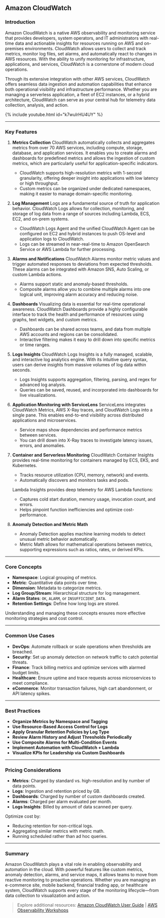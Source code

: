 ## Amazon CloudWatch

### Introduction
Amazon CloudWatch is a native AWS observability and monitoring service that provides developers, system operators, and IT administrators with real-time data and actionable insights for resources running on AWS and on-premises environments. CloudWatch allows users to collect and track metrics, monitor log files, set alarms, and automatically react to changes in AWS resources. With the ability to unify monitoring for infrastructure, applications, and services, CloudWatch is a cornerstone of modern cloud operations.

Through its extensive integration with other AWS services, CloudWatch offers seamless data ingestion and automation capabilities that enhance both operational visibility and infrastructure performance. Whether you are managing a serverless application, a fleet of EC2 instances, or a hybrid architecture, CloudWatch can serve as your central hub for telemetry data collection, analysis, and action.

{% include youtube.html id="k7wuIrHU4UY" %}

---

### Key Features

1. **Metrics Collection**
   CloudWatch automatically collects and aggregates metrics from over 70 AWS services, including compute, storage, database, and application services. It enables you to create alarms and dashboards for predefined metrics and allows the ingestion of custom metrics, which are particularly useful for application-specific indicators.

   - CloudWatch supports high-resolution metrics with 1-second granularity, offering deeper insight into applications with low latency or high throughput.
   - Custom metrics can be organized under dedicated namespaces, making it easier to manage domain-specific monitoring.

2. **Log Management**
   Logs are a fundamental source of truth for application behavior. CloudWatch Logs allows for collection, monitoring, and storage of log data from a range of sources including Lambda, ECS, EC2, and on-prem systems.

   - CloudWatch Logs Agent and the unified CloudWatch Agent can be configured on EC2 and hybrid instances to push OS-level and application logs to CloudWatch.
   - Logs can be streamed in near-real-time to Amazon OpenSearch Service or AWS Lambda for further processing.

3. **Alarms and Notifications**
   CloudWatch Alarms monitor metric values and trigger automated responses to deviations from expected thresholds. These alarms can be integrated with Amazon SNS, Auto Scaling, or custom Lambda actions.

   - Alarms support static and anomaly-based thresholds.
   - Composite alarms allow you to combine multiple alarms into one logical unit, improving alarm accuracy and reducing noise.

4. **Dashboards**
   Visualizing data is essential for real-time operational awareness. CloudWatch Dashboards provide a highly configurable interface to track the health and performance of resources using graphs, text widgets, and custom metrics.

   - Dashboards can be shared across teams, and data from multiple AWS accounts and regions can be consolidated.
   - Interactive filtering makes it easy to drill down into specific metrics or time ranges.

5. **Logs Insights**
   CloudWatch Logs Insights is a fully managed, scalable, and interactive log analytics engine. With its intuitive query syntax, users can derive insights from massive volumes of log data within seconds.

   - Logs Insights supports aggregation, filtering, parsing, and regex for advanced log analysis.
   - Queries can be saved, reused, and incorporated into dashboards for live visualizations.

6. **Application Monitoring with ServiceLens**
   ServiceLens integrates CloudWatch Metrics, AWS X-Ray traces, and CloudWatch Logs into a single pane. This enables end-to-end visibility across distributed applications and microservices.

   - Service maps show dependencies and performance metrics between services.
   - You can drill down into X-Ray traces to investigate latency issues, errors, and anomalies.

7. **Container and Serverless Monitoring**
   CloudWatch Container Insights provides real-time monitoring for containers managed by ECS, EKS, and Kubernetes.

   - Tracks resource utilization (CPU, memory, network) and events.
   - Automatically discovers and monitors tasks and pods.

   Lambda Insights provides deep telemetry for AWS Lambda functions:
   - Captures cold start duration, memory usage, invocation count, and errors.
   - Helps pinpoint function inefficiencies and optimize cost-performance.

8. **Anomaly Detection and Metric Math**
   - Anomaly Detection applies machine learning models to detect unusual metric behavior automatically.
   - Metric Math allows for mathematical operations between metrics, supporting expressions such as ratios, rates, or derived KPIs.

---

### Core Concepts

- **Namespace**: Logical grouping of metrics.
- **Metric**: Quantitative data points over time.
- **Dimension**: Metadata to categorize metrics.
- **Log Group/Stream**: Hierarchical structure for log management.
- **Alarm States**: `OK`, `ALARM`, or `INSUFFICIENT_DATA`.
- **Retention Settings**: Define how long logs are stored.

Understanding and managing these concepts ensures more effective monitoring strategies and cost control.

---

### Common Use Cases

- **DevOps**: Automate rollback or scale operations when thresholds are breached.
- **Security**: Set up anomaly detection on network traffic to catch potential threats.
- **Finance**: Track billing metrics and optimize services with alarmed budget limits.
- **Healthcare**: Ensure uptime and trace requests across microservices to meet compliance.
- **eCommerce**: Monitor transaction failures, high cart abandonment, or API latency spikes.

---



### Best Practices

- **Organize Metrics by Namespace and Tagging**
- **Use Resource-Based Access Control for Logs**
- **Apply Granular Retention Policies by Log Type**
- **Review Alarm History and Adjust Thresholds Periodically**
- **Use Composite Alarms for Multi-Condition Events**
- **Implement Automation with CloudWatch + Lambda**
- **Visualize KPIs for Leadership via Custom Dashboards**

---

### Pricing Considerations

- **Metrics**: Charged by standard vs. high-resolution and by number of data points.
- **Logs**: Ingestion and retention priced by GB.
- **Dashboards**: Charged by number of custom dashboards created.
- **Alarms**: Charged per alarm evaluated per month.
- **Logs Insights**: Billed by amount of data scanned per query.

Optimize cost by:
- Reducing retention for non-critical logs.
- Aggregating similar metrics with metric math.
- Running scheduled rather than ad hoc queries.

---

### Summary
Amazon CloudWatch plays a vital role in enabling observability and automation in the cloud. With powerful features like custom metrics, anomaly detection, alarms, and service maps, it allows teams to move from reactive monitoring to proactive operations. Whether you are managing an e-commerce site, mobile backend, financial trading app, or healthcare system, CloudWatch supports every stage of the monitoring lifecycle—from data collection to visualization and action.

> Explore additional resources: [Amazon CloudWatch User Guide](https://docs.aws.amazon.com/cloudwatch/latest/monitoring/WhatIsCloudWatch.html) | [AWS Observability Workshops](https://catalog.workshops.aws/)

